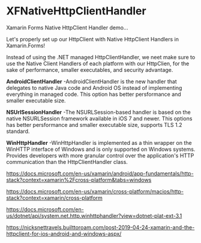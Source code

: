 # XFNativeHttpClientHandler
Xamarin Forms Native HttpClient Handler demo...

Let's properly set up our HttpClient with Native HttpClient Handlers in Xamarin.Forms!

Instead of using the .NET managed HttpClientHandler, we neet make sure to use the Native Client Handlers of each platform with our HttpClien, for the sake of performance, smaller executables, and security advantage.

**AndroidClientHandler**
-AndroidClientHandler is the new handler that delegates to native Java code and Android OS instead of implementing everything in managed code. This option has better persformance and smaller executable size.

**NSUrlSessionHandler**
-The NSURLSession-based handler is based on the native NSURLSession framework available in iOS 7 and newer. This options has better persformance and smaller executable size, supports TLS 1.2 standard.

**WinHttpHandler**
-WinHttpHandler is implemented as a thin wrapper on the WinHTTP interface of Windows and is only supported on Windows systems. Provides developers with more granular control over the application's HTTP communication than the HttpClientHandler class.


https://docs.microsoft.com/en-us/xamarin/android/app-fundamentals/http-stack?context=xamarin%2Fcross-platform&tabs=windows

https://docs.microsoft.com/en-us/xamarin/cross-platform/macios/http-stack?context=xamarin/cross-platform

https://docs.microsoft.com/en-us/dotnet/api/system.net.http.winhttphandler?view=dotnet-plat-ext-3.1

https://nicksnettravels.builttoroam.com/post-2019-04-24-xamarin-and-the-httpclient-for-ios-android-and-windows-aspx/
